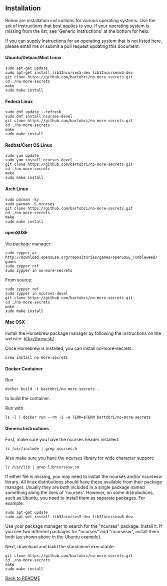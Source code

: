 Installation
------------

Below are installation instructions for various operating systems. Use the set of instructions that
best applies to you. If your operating system is missing from the list, see 'Generic Instructions'
at the bottom for help.

If you can supply instructions for an operating system that is not listed here, please email me or
submit a pull request updating this document.

#### Ubuntu/Debian/Mint Linux

```
sudo apt-get update
sudo apt-get install lib32ncurses5-dev lib32ncursesw5-dev
git clone https://github.com/bartobri/no-more-secrets.git
cd ./no-more-secrets
make
sudo make install
```

#### Fedora Linux

```
sudo dnf update --refresh
sudo dnf install ncurses-devel
git clone https://github.com/bartobri/no-more-secrets.git
cd ./no-more-secrets
make
sudo make install
```

#### Redhat/Cent OS Linux

```
sudo yum update
sudo yum install ncurses-devel
git clone https://github.com/bartobri/no-more-secrets.git
cd ./no-more-secrets
make
sudo make install
```

#### Arch Linux

```
sudo pacman -Sy
sudo pacman -S ncurses
git clone https://github.com/bartobri/no-more-secrets.git
cd ./no-more-secrets
make
sudo make install
```

#### openSUSE

Via package manager:

```
sudo zypper ar http://download.opensuse.org/repositories/games/openSUSE_Tumbleweed/ games
sudo zypper ref
sudo zypper in no-more-secrets
```

From source:
```
sudo zypper ref
sudo zypper in ncurses-devel
git clone https://github.com/bartobri/no-more-secrets.git
cd ./no-more-secrets
make
sudo make install
```

#### Mac OSX

Install the Homebrew package manager by following the instructions on the website: http://brew.sh/

Once Homebrew is installed, you can install no-more-secrets:

```
brew install no-more-secrets
```

#### Docker Container

Run 

```
docker build -t bartobri/no-more-secrets .
```
to build the container.

Run with
```
ls -l | docker run --rm -i -e TERM=$TERM bartobri/no-more-secrets 
```


#### Generic Instructions

First, make sure you have the ncurses header installed:
```
ls /usr/include | grep ncurses.h
```
Also make sure you have the ncurses library for wide character support:
```
ls /usr/lib | grep libncursesw.so
```
If either file is missing, you may need to install the ncurses and/or ncursesw library. All linux
distributions should have these available from their package manager. Usually they are both included
in a single package named something along the lines of 'ncurses'. However, on some distrubutions, such
as Ubuntu, you need to install them as separate packages. For example:
```
sudo apt-get update
sudo apt-get install lib32ncurses5-dev lib32ncursesw5-dev
```
Use your package manager to search for the "ncurses" package. Install
it. If you see two different packages for "ncurses" and "ncursesw", install them both (as shown above
in the Ubuntu example).

Next, download and build the standalone executable:
```
git clone https://github.com/bartobri/no-more-secrets.git
cd ./no-more-secrets
make
sudo make install
```

[Back to README](README.md)
